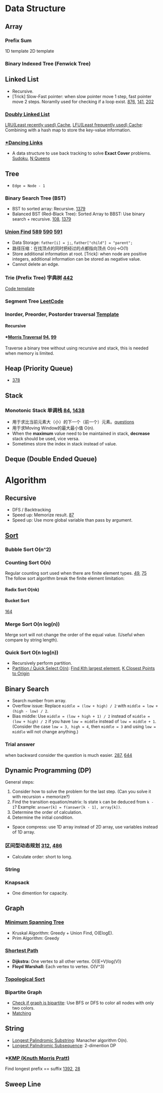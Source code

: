 # Data Structure
## Array
### Prefix Sum
1D template
2D template
### Binary Indexed Tree (Fenwick Tree)

## Linked List
- Recursive.
- [Trick] Slow-Fast pointer: when slow pointer move 1 step, fast pointer move 2 steps. Noramlly used for checking if a loop exist. [876](https://leetcode.com/problems/middle-of-the-linked-list/), [141](https://leetcode.com/problems/linked-list-cycle/), [202](https://leetcode.com/problems/happy-number/)
### [Doubly Linked List](doubly_linked_list.cpp)
[LRU(Least recently used) Cache](https://leetcode.com/problems/lru-cache/), [LFU(Least frequently used) Cache](https://leetcode.com/problems/lfu-cache/): Combining with a hash map to store the key-value information.
### [\*Dancing Links](dancing_links.cpp)
- A data structure to use back tracking to solve **Exact Cover** problems. [Sudoku](https://leetcode.com/problems/sudoku-solver/), [N Queens](https://leetcode.com/problems/n-queens/)
## Tree
- `Edge = Node - 1`
### Binary Search Tree (BST)
- BST to sorted array: Recursive. [1379](https://leetcode.com/problems/find-a-corresponding-node-of-a-binary-tree-in-a-clone-of-that-tree/)
- Balanced BST (Red-Black Tree): Sorted Array to BBST: Use binary search + recursive. [108](https://leetcode.com/problems/convert-sorted-array-to-binary-search-tree/), [1379](https://leetcode.com/problems/find-a-corresponding-node-of-a-binary-tree-in-a-clone-of-that-tree/)
### [Union Find](Union_Find.h) [589](https://www.lintcode.com/problem/connecting-graph/description) [590](https://www.lintcode.com/problem/connecting-graph-ii/description) [591](https://www.lintcode.com/problem/connecting-graph-iii/description)
- Data Storage: `father[i] = j;`, `father["child"] = "parent";`
- 路径压缩：在找顶点的同时把经过的点都指向顶点 O(n)->O(1)
- Store additional information at root. [Trick]: when node are positive integers, additional information can be stored as negative value.
- Cannot delete an edge.

### Trie (Prefix Tree) 字典树 [442](https://www.lintcode.com/problem/implement-trie-prefix-tree/description)
[Code template](Trie.cpp)
### Segment Tree [LeetCode](https://leetcode.com/problemset/all/?topicSlugs=segment-tree)

### Inorder, Preorder, Postorder traversal [Template](tree.cpp)
#### Recursive
#### \*[Morris Traversal](https://www.cnblogs.com/AnnieKim/archive/2013/06/15/morristraversal.html)  [94](https://leetcode.com/problems/binary-tree-inorder-traversal/), [99](https://leetcode.com/problems/recover-binary-search-tree/)
Traverse a binary tree without using recursive and stack, this is needed when memory is limited.
## Heap (Priority Queue)
- [378](https://leetcode.com/problems/kth-smallest-element-in-a-sorted-matrix/)
## Stack
### Monotonic Stack 单调栈 [84](https://leetcode.com/problems/largest-rectangle-in-histogram/), [1438](https://leetcode.com/problems/longest-continuous-subarray-with-absolute-diff-less-than-or-equal-to-limit/)
- 用于求比当前元素大（小）的下一个（前一个）元素。[questions](https://blog.csdn.net/qq_17550379/article/details/86519771)
- 用于求Moving Window的最大最小值 O(n).
- When the **maximum** value need to be maintained in stack, **decrease** stack should be used, vice versa.
- Sometimes store the index in stack instead of value.
## Deque (Double Ended Queue)
# Algorithm
## Recursive
- DFS / Backtracking
- Speed up: Memorize result. [87](https://leetcode.com/problems/scramble-string/)
- Speed up: Use more global variable than pass by argument.
## [Sort](sort.cpp)
### Bubble Sort O(n^2)
### Counting Sort O(n)
Regular counting sort used when there are finite element types. [49](https://leetcode.com/problems/group-anagrams/), [75](https://leetcode.com/problems/sort-colors/)\
The follow sort algorithm break the finite element limitation:
#### Radix Sort O(nk)
#### Bucket Sort
[164](https://leetcode.com/problems/maximum-gap/)
### Merge Sort O(n log(n))
Merge sort will not change the order of the equal value. (Useful when compare by string length).
### Quick Sort O(n log(n))
- Recursively perform partition.
- [Partition / Quick Select O(n)](https://selfboot.cn/2016/09/01/lost_partition/): [Find Kth largest element](https://leetcode.com/problems/kth-largest-element-in-an-array/), [K Closest Points to Origin](https://leetcode.com/problems/k-closest-points-to-origin/)
    
## Binary Search
- Search number from array.
- Overflow issue: Replace `middle = (low + high) / 2` with `middle = low + (high - low) / 2`.
- Bias middle: Use `middle = (low + high + 1) / 2` instead of `middle = (low + high) / 2` if you have `low = middle` instead of `low = middle + 1`. (Consider the case `low = 3, high = 4`, then `middle = 3` and using `low = middle` will not change anything.)
### Trial answer
when backward consider the question is much easier. [287](https://leetcode.com/problems/find-the-duplicate-number/), [644](https://leetcode.com/problems/maximum-average-subarray-ii/)
## Dynamic Programming (DP)
General steps:
1. Consider how to solve the problem for the last step. (Can you solve it with recursion + memorize?)
2. Find the transition equation/matrix: Is state `k` can be deduced from `k - 1`? Example: `answer[k] = f(answer[k - 1], array[k])`.
3. Determine the order of calculation.
4. Determine the initial condition.
- Space compress: use 1D array instead of 2D array, use variables instead of 1D array.
### 区间型动态规划 [312](https://leetcode.com/problems/burst-balloons/), [486](https://leetcode.com/problems/predict-the-winner/)
- Calculate order: short to long.
### String
### Knapsack
- One dimention for capacity.
## Graph
### [Minimum Spanning Tree](graph_minimum_spanning_tree.h)
- Kruskal Algorithm: Greedy + Union Find, O(ElogE).
- Prim Algorithm: Greedy
### [Shortest Path](graph.cpp)
- **Dijkstra:** One vertex to all other vertex. O((E+V)log(V))
- **Floyd Warshall:** Each vertex to vertex. O(V^3)

### [Topological Sort](graph_topological_sort.cpp)
### Bipartite Graph
- [Check if graph is bipartite](https://leetcode.com/problems/is-graph-bipartite/): Use BFS or DFS to color all nodes with only two colors.
- [Matching](https://www.renfei.org/blog/bipartite-matching.html)
## String
- [Longest Palindromic Substring](https://leetcode.com/problems/longest-palindromic-substring/): Manacher algorithm O(n).
- [Longest Palindromic Subsequence](https://leetcode.com/problems/longest-palindromic-subsequence/): 2-dimention DP
### \*[KMP (Knuth Morris Pratt)](https://blog.csdn.net/v_july_v/article/details/7041827) 
Find longest prefix == suffix [1392](https://leetcode.com/problems/longest-happy-prefix/), [28](https://leetcode.com/problems/implement-strstr/)
## Sweep Line
